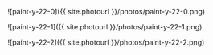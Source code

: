 ![paint-y-22-0]({{ site.photourl }}/photos/paint-y-22-0.png)

![paint-y-22-1]({{ site.photourl }}/photos/paint-y-22-1.png)

![paint-y-22-2]({{ site.photourl }}/photos/paint-y-22-2.png)